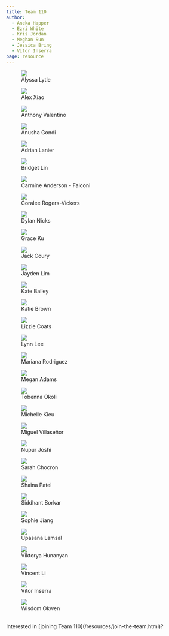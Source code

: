 ```yaml
---
title: Team 110
author:
  - Aneka Happer
  - Ezri White
  - Kris Jordan
  - Meghan Sun
  - Jessica Bring
  - Vitor Inserra
page: resource
---
```


<div class="container" >
<div class="row justify-content-center">

<figure class="profile col-xs-12 col-sm-6 col-md-3"><a href="/resources/profiles/alyssabyrnes.html"><img src="/static/profile-photos/alyssabyrnes.jpeg" class="profile-image"></a> <figcaption>Alyssa Lytle</figcaption></figure>

<figure class="profile col-xs-12 col-sm-6 col-md-3">
    <a href="/resources/profiles/oxiao.html"><img src="/static/profile-photos/alexxiao.jpg" class="profile-image"> </a>
  <figcaption>Alex Xiao</figcaption>
</figure>

<figure class="profile col-xs-12 col-sm-6 col-md-3"><a href="/resources/profiles/ajval02.html"><img src="/static/profile-photos/ajval02.JPG" class="profile-image"></a> <figcaption>Anthony Valentino</figcaption></figure>

<figure class="profile col-xs-12 col-sm-6 col-md-3"><a href="/resources/profiles/anugondi.html"><img src="/static/profile-photos/anugondi.jpg" class="profile-image"></a> <figcaption>Anusha Gondi</figcaption></figure>

<figure class="profile col-xs-12 col-sm-6 col-md-3">
  <a href="/resources/profiles/adlanier.html"><img src="/static/profile-photos/adlanier.jpg" class="profile-image"> </a>
  <figcaption>Adrian Lanier</figcaption>
</figure>

<figure class="profile col-xs-12 col-sm-6 col-md-3"><a href="/resources/profiles/bridget7.html"><img src="/static/profile-photos/bridget7.png" class="profile-image"></a> <figcaption>Bridget Lin</figcaption></figure>

<figure class="profile col-xs-12 col-sm-6 col-md-3"><a href="/resources/profiles/cdander9.html"><img src="/static/profile-photos/cdander9.png" class="profile-image"></a> <figcaption>Carmine Anderson - Falconi</figcaption></figure>

<!-- <figure class="profile col-xs-12 col-sm-6 col-md-3"><a href="/resources/profiles/csabato.html"><img src="/static/profile-photos/csabato.jpg" class="profile-image"></a> <figcaption>Chiara Sabato</figcaption></figure> -->

<figure class="profile col-xs-12 col-sm-6 col-md-3"><a href="/resources/profiles/coraorog.html"><img src="/static/profile-photos/coralee.png" class="profile-image"></a><figcaption>Coralee Rogers-Vickers</figcaption></figure>

<figure class="profile col-xs-12 col-sm-6 col-md-3"><a href="/resources/profiles/dyk.html"><img src="/static/profile-photos/dyk.jpg" class="profile-image"> </a><figcaption>Dylan Nicks</figcaption></figure>

<figure class="profile col-xs-12 col-sm-6 col-md-3"><a href="/resources/profiles/gjku.html"><img src="/static/profile-photos/gjku.jpg" class="profile-image"> </a> <figcaption>Grace Ku</figcaption></figure>

<figure class="profile col-xs-12 col-sm-6 col-md-3">
    <a href="/resources/profiles/jcoury.html"><img src="/static/profile-photos/jcoury.jpg" class="profile-image"> </a>
    <figcaption>Jack Coury</figcaption>
  </figure>

<figure class="profile col-xs-12 col-sm-6 col-md-3"><a href="/resources/profiles/jaylim.html"><img src="/static/profile-photos/jaylim.PNG" class="profile-image"> </a><figcaption>Jayden Lim</figcaption></figure>

<figure class="profile col-xs-12 col-sm-6 col-md-3">
    <a href="/resources/profiles/ktbailey.html"><img src="/static/profile-photos/ktbailey.jpg" class="profile-image"> </a>
    <figcaption>Kate Bailey</figcaption>
  </figure>

<figure class="profile col-xs-12 col-sm-6 col-md-3"><a href="/resources/profiles/kgbro.html"><img src="/static/profile-photos/kgbro.jpg" class="profile-image"> </a><figcaption>Katie Brown</figcaption></figure>

<figure class="profile col-xs-12 col-sm-6 col-md-3"><a href="/resources/profiles/escoats.html"><img src="/static/profile-photos/escoats.png" class="profile-image"> </a><figcaption>Lizzie Coats</figcaption></figure>

<figure class="profile col-xs-12 col-sm-6 col-md-3">
  <a href="/resources/profiles/lynnlee3.html"><img src="/static/profile-photos/lynnlee3.jpg" class="profile-image"> </a>
  <figcaption>Lynn Lee</figcaption>
</figure>


<figure class="profile col-xs-12 col-sm-6 col-md-3"> 
    <a href="/resources/profiles/mrodriguez.html"><img src="/static/profile-photos/mrodriguez.JPG" class="profile-image"> </a>
    <figcaption>Mariana Rodriguez</figcaption>
  </figure>

<figure class="profile col-xs-12 col-sm-6 col-md-3"><a href="/resources/profiles/adam.html"><img src="/static/profile-photos/adamdmeg.jpg" class="profile-image"></a><figcaption>Megan Adams</figcaption></figure>

<figure class="profile col-xs-12 col-sm-6 col-md-3">
    <a href="/resources/profiles/tjokoli.html"><img src="/static/profile-photos/tjokoli.jpeg" class="profile-image"> </a>
    <figcaption>Tobenna Okoli</figcaption>
  </figure>

<figure class="profile col-xs-12 col-sm-6 col-md-3">
    <a href="/resources/profiles/mkieu03.html"><img src="/static/profile-photos/mkieu03.png" class="profile-image"> </a>
    <figcaption>Michelle Kieu</figcaption>
  </figure>

<figure class="profile col-xs-12 col-sm-6 col-md-3"><a href="/resources/profiles/730472629.html"><img src="/static/profile-photos/730472629.png" class="profile-image"> </a> <figcaption>Miguel Villaseñor</figcaption></figure>

<figure class="profile col-xs-12 col-sm-6 col-md-3"> 
    <a href="/resources/profiles/nupurj24.html"><img src="/static/profile-photos/nupurj24.jpg" class="profile-image"> </a>
    <figcaption>Nupur Joshi</figcaption>
  </figure>

<figure class="profile col-xs-12 col-sm-6 col-md-3"><a href="/resources/profiles/sarahflo2.html"><img src="/static/profile-photos/sarahflo2.png" class="profile-image"></a> <figcaption>Sarah Chocron</figcaption></figure>

<figure class="profile col-xs-12 col-sm-6 col-md-3"><a href="/resources/profiles/shainap.html"><img src="/static/profile-photos/shainap.jpg" class="profile-image"> </a><figcaption>Shaina Patel</figcaption></figure>

<figure class="profile col-xs-12 col-sm-6 col-md-3"><a href="/resources/profiles/sborkar.html"><img src="/static/profile-photos/sborkar.png" class="profile-image"> </a><figcaption>Siddhant Borkar</figcaption></figure>

<figure class="profile col-xs-12 col-sm-6 col-md-3"><a href="/resources/profiles/sophiejiang13.html"><img src="/static/profile-photos/sophiejiang.jpeg" class="profile-image"> </a> <figcaption>Sophie Jiang</figcaption></figure>

<figure class="profile col-xs-12 col-sm-6 col-md-3"><a href="/resources/profiles/upasana.html"><img src="/static/profile-photos/upasana.jpg" class="profile-image"> </a> <figcaption>Upasana Lamsal</figcaption></figure>

<figure class="profile col-xs-12 col-sm-6 col-md-3"><a href="/resources/profiles/vhunany.html"><img src="/static/profile-photos/vhunany.png" class="profile-image"> </a> <figcaption>Viktorya Hunanyan</figcaption></figure>

<figure class="profile col-xs-12 col-sm-6 col-md-3"><a href="/resources/profiles/vinceli.html"><img src="/static/profile-photos/vinceli.jpg" class="profile-image"> </a><figcaption>Vincent Li</figcaption></figure>

<figure class="profile col-xs-12 col-sm-6 col-md-3"><a href="/resources/profiles/inserra.html"><img src="/static/profile-photos/inserra.PNG" class="profile-image"> </a> <figcaption>Vitor Inserra</figcaption></figure>

<figure class="profile col-xs-12 col-sm-6 col-md-3">
  <a href="/resources/profiles/wokwen.html"><img src="/static/profile-photos/wokwen.png" class="profile-image"> </a>
  <figcaption>Wisdom Okwen</figcaption>
</figure>

</div>
</div>

<br>

<div class="container" >
Interested in [joining Team 110](/resources/join-the-team.html)?
</div>
